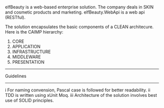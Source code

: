 elfBeauty is a web-based enterprise solution. The company deals in SKIN and cosmetic products and marketing.
elfBeauty.WebApi is a web api (RESTful).

The solution encapsulates the basic components of a CLEAN architecure. Here is the CAIMP hierarchy:
1. CORE
2. APPLICATION
3. INFRASTRUCTURE
4. MIDDLEWARE
5. PRESENTATION

***********************
Guidelines
***********************
i		For naming convension, Pascal case is followed for better readability.
ii		TDD is written using xUnit Moq.
iii		Architecture of the solution involves best use of SOLID principles.

